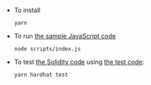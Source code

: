 * To install
  ```
  yarn
  ```

* To run [the sample JavaScript code](scripts/index.js)
  ```
  node scripts/index.js 
  ```

* To test [the Solidity code](contracts/MerkleProof.sol) using [the test code](test/sample-test.js):
  ```
  yarn hardhat test
  ```

